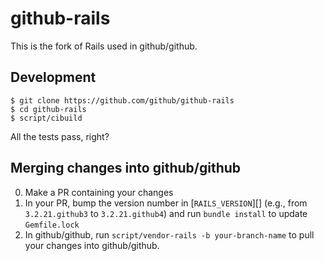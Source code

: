 # github-rails

This is the fork of Rails used in github/github.

## Development

    $ git clone https://github.com/github/github-rails
    $ cd github-rails
    $ script/cibuild

All the tests pass, right?

## Merging changes into github/github

0. Make a PR containing your changes
0. In your PR, bump the version number in [`RAILS_VERSION`][] (e.g., from
   `3.2.21.github3` to `3.2.21.github4`) and run `bundle install` to update
   `Gemfile.lock`
0. In github/github, run `script/vendor-rails -b your-branch-name` to pull your
   changes into github/github.
